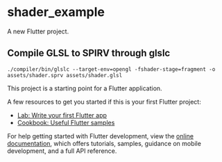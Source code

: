 # shader_example

A new Flutter project.

## Compile GLSL to SPIRV through glslc 

```
./compiler/bin/glslc --target-env=opengl -fshader-stage=fragment -o assets/shader.sprv assets/shader.glsl

```

This project is a starting point for a Flutter application.

A few resources to get you started if this is your first Flutter project:

- [Lab: Write your first Flutter app](https://docs.flutter.dev/get-started/codelab)
- [Cookbook: Useful Flutter samples](https://docs.flutter.dev/cookbook)

For help getting started with Flutter development, view the
[online documentation](https://docs.flutter.dev/), which offers tutorials,
samples, guidance on mobile development, and a full API reference.
